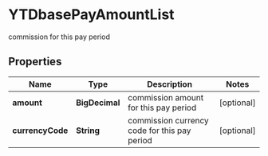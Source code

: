 

# YTDbasePayAmountList

commission for this pay period
## Properties

Name | Type | Description | Notes
------------ | ------------- | ------------- | -------------
**amount** | **BigDecimal** | commission amount for this pay period |  [optional]
**currencyCode** | **String** | commission currency code for this pay period |  [optional]



